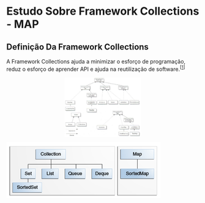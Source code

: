 # Estudo Sobre Framework Collections - MAP
## Definição Da Framework Collections  
A Framework Collections ajuda a minimizar o esforço de programação, reduz o esforço de aprender API e ajuda na reutilização de software.<sup>[[1]]</sup>

[1]: <https://docs.oracle.com/javase/tutorial/collections/intro/index.html>

 <p align="center">
  <img align="center" src="https://raw.githubusercontent.com/Henrique194/DevJava/main/Collections/Framework.png" width=200>
</p>

![image](https://github.com/Henrique194/DevJava/blob/main/Collections/colls-coreInterfaces.gif)
